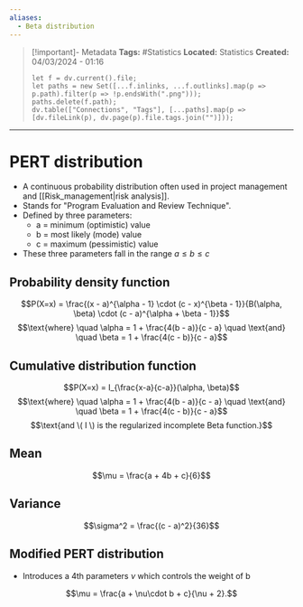 ```yaml
---
aliases:
  - Beta distribution
---
```


> [!important]- Metadata
> **Tags:** #Statistics 
> **Located:** Statistics
> **Created:** 04/03/2024 - 01:16
> ```dataviewjs
> let f = dv.current().file;
> let paths = new Set([...f.inlinks, ...f.outlinks].map(p => p.path).filter(p => !p.endsWith(".png")));
> paths.delete(f.path);
> dv.table(["Connections", "Tags"], [...paths].map(p => [dv.fileLink(p), dv.page(p).file.tags.join("")]));
> ```

___
# PERT distribution
- A continuous probability distribution often used in project management and [[Risk_management|risk analysis]].
- Stands for "Program Evaluation and Review Technique".
- Defined by three parameters:
    - a = minimum (optimistic) value 
    - b = most likely (mode) value
    - c = maximum (pessimistic) value 
- These three parameters fall in the range $a\leq{b}\leq{c}$


## Probability density function
$$P(X=x) = \frac{(x - a)^{\alpha - 1} \cdot (c - x)^{\beta - 1}}{B(\alpha, \beta) \cdot (c - a)^{\alpha + \beta - 1}}$$
$$\text{where} \quad \alpha = 1 + \frac{4(b - a)}{c - a} \quad \text{and} \quad \beta = 1 + \frac{4(c - b)}{c - a}$$

## Cumulative distribution function 

$$P(X=x) = I_{\frac{x-a}{c-a}}(\alpha, \beta)$$
$$\text{where} \quad \alpha = 1 + \frac{4(b - a)}{c - a} \quad \text{and} \quad \beta = 1 + \frac{4(c - b)}{c - a}$$
$$\text{and \( I \) is the regularized incomplete Beta function.}$$
## Mean
$$\mu = \frac{a + 4b + c}{6}$$
## Variance
$$\sigma^2 = \frac{(c - a)^2}{36}$$
## Modified PERT distribution 
- Introduces a 4th parameters $\nu$ which controls the weight of b

$$\mu = \frac{a + \nu\cdot b + c}{\nu + 2}.$$